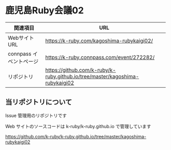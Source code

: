  # 鹿児島Ruby会議02

関連項目 | URL
---|---
WebサイトURL | https://k-ruby.com/kagoshima-rubykaigi02/
connpass イベントページ | https://k-ruby.connpass.com/event/272282/
リポジトリ | https://github.com/k-ruby/k-ruby.github.io/tree/master/kagoshima-rubykaigi02

## 当リポジトリについて

Issue 管理用のリポジトリです

Web サイトのソースコードは k-ruby/k-ruby.github.io で管理しています

https://github.com/k-ruby/k-ruby.github.io/tree/master/kagoshima-rubykaigi02
